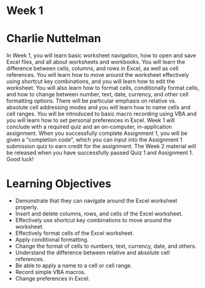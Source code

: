 # Week 1

# Charlie Nuttelman
In Week 1, you will learn basic worksheet navigation, how to open and save Excel files, and all about worksheets and workbooks. You will learn the difference between cells, columns, and rows in Excel, as well as cell references. You will learn how to move around the worksheet effectively using shortcut key combinations, and you will learn how to edit the worksheet. You will also learn how to format cells, conditionally format cells, and how to change between number, text, date, currency, and other cell formatting options. There will be particular emphasis on relative vs. absolute cell addressing modes and you will learn how to name cells and cell ranges. You will be introduced to basic macro recording using VBA and you will learn how to set personal preferences in Excel. Week 1 will conclude with a required quiz and an on-computer, in-application assignment. When you successfully complete Assignment 1, you will be given a "completion code", which you can input into the Assignment 1 submission quiz to earn credit for the assignment. The Week 2 material will be released when you have successfully passed Quiz 1 and Assignment 1. Good luck!


# Learning Objectives
* Demonstrate that they can navigate around the Excel worksheet properly.
* Insert and delete columns, rows, and cells of the Excel worksheet.
* Effectively use shortcut key combinations to move around the worksheet.
* Effectively format cells of the Excel worksheet.
* Apply conditional formatting.
* Change the format of cells to numbers, text, currency, date, and others.
* Understand the difference between relative and absolute cell references.
* Be able to apply a name to a cell or cell range.
* Record simple VBA macros.
* Change preferences in Excel.
